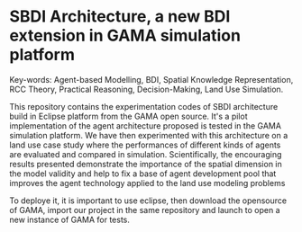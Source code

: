 # SBDI Architecture, a new BDI extension in GAMA simulation platform

Key-words: Agent-based Modelling, BDI, Spatial Knowledge Representation, RCC Theory, Practical Reasoning, Decision-Making, Land Use Simulation.

This repository contains the experimentation codes of SBDI architecture build in Eclipse platform from the GAMA open source. It's a pilot implementation of the agent architecture proposed is tested in the GAMA simulation platform. We have then experimented with this architecture on a land use case study where the performances of different kinds of agents are evaluated and compared in simulation. Scientifically, the encouraging results presented demonstrate the importance of the spatial dimension in the model validity and help to fix a base of agent development pool that improves the agent technology applied to the land use modeling problems 

To deploye it, it is important to use eclipse, then download the opensource of GAMA, import our project in the same repository and launch to open a new instance of GAMA for tests.


